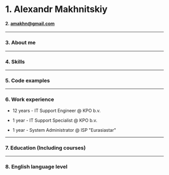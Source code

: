 # 1. Alexandr Makhnitskiy
#### 2. [amakhn@gmail.com](mailto:amakhn@gmail.com)
---
### 3. About me

---
### 4. Skills  

---
### 5. Code examples

---
### 6. Work experience
- 12 years - IT Support Engineer @ KPO b.v.

- 1 year - IT Support Specialist @ KPO b.v.

- 1 year - System Administrator @ ISP "Eurasiastar" 

---
### 7. Education  (Including courses)

---
### 8. English language level